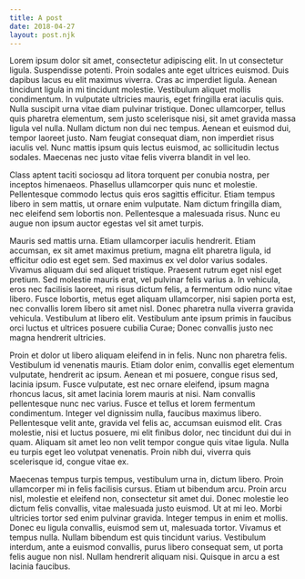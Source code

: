 ```yaml
---
title: A post
date: 2018-04-27
layout: post.njk
---
```


Lorem ipsum dolor sit amet, consectetur adipiscing elit. In ut consectetur ligula. Suspendisse potenti. Proin sodales ante eget ultrices euismod. Duis dapibus lacus eu elit maximus viverra. Cras ac imperdiet ligula. Aenean tincidunt ligula in mi tincidunt molestie. Vestibulum aliquet mollis condimentum. In vulputate ultricies mauris, eget fringilla erat iaculis quis. Nulla suscipit urna vitae diam pulvinar tristique. Donec ullamcorper, tellus quis pharetra elementum, sem justo scelerisque nisi, sit amet gravida massa ligula vel nulla. Nullam dictum non dui nec tempus. Aenean et euismod dui, tempor laoreet justo. Nam feugiat consequat diam, non imperdiet risus iaculis vel. Nunc mattis ipsum quis lectus euismod, ac sollicitudin lectus sodales. Maecenas nec justo vitae felis viverra blandit in vel leo.

Class aptent taciti sociosqu ad litora torquent per conubia nostra, per inceptos himenaeos. Phasellus ullamcorper quis nunc et molestie. Pellentesque commodo lectus quis eros sagittis efficitur. Etiam tempus libero in sem mattis, ut ornare enim vulputate. Nam dictum fringilla diam, nec eleifend sem lobortis non. Pellentesque a malesuada risus. Nunc eu augue non ipsum auctor egestas vel sit amet turpis.

Mauris sed mattis urna. Etiam ullamcorper iaculis hendrerit. Etiam accumsan, ex sit amet maximus pretium, magna elit pharetra ligula, id efficitur odio est eget sem. Sed maximus ex vel dolor varius sodales. Vivamus aliquam dui sed aliquet tristique. Praesent rutrum eget nisl eget pretium. Sed molestie mauris erat, vel pulvinar felis varius a. In vehicula, eros nec facilisis laoreet, mi risus dictum felis, a fermentum odio nunc vitae libero. Fusce lobortis, metus eget aliquam ullamcorper, nisi sapien porta est, nec convallis lorem libero sit amet nisl. Donec pharetra nulla viverra gravida vehicula. Vestibulum at libero elit. Vestibulum ante ipsum primis in faucibus orci luctus et ultrices posuere cubilia Curae; Donec convallis justo nec magna hendrerit ultricies.

Proin et dolor ut libero aliquam eleifend in in felis. Nunc non pharetra felis. Vestibulum id venenatis mauris. Etiam dolor enim, convallis eget elementum vulputate, hendrerit ac ipsum. Aenean et mi posuere, congue risus sed, lacinia ipsum. Fusce vulputate, est nec ornare eleifend, ipsum magna rhoncus lacus, sit amet lacinia lorem mauris at nisi. Nam convallis pellentesque nunc nec varius. Fusce et tellus et lorem fermentum condimentum. Integer vel dignissim nulla, faucibus maximus libero. Pellentesque velit ante, gravida vel felis ac, accumsan euismod elit. Cras molestie, nisi et luctus posuere, mi elit finibus dolor, nec tincidunt dui dui in quam. Aliquam sit amet leo non velit tempor congue quis vitae ligula. Nulla eu turpis eget leo volutpat venenatis. Proin nibh dui, viverra quis scelerisque id, congue vitae ex.

Maecenas tempus turpis tempus, vestibulum urna in, dictum libero. Proin ullamcorper mi in felis facilisis cursus. Etiam ut bibendum arcu. Proin arcu nisl, molestie et eleifend non, consectetur sit amet dui. Donec molestie leo dictum felis convallis, vitae malesuada justo euismod. Ut at mi leo. Morbi ultricies tortor sed enim pulvinar gravida. Integer tempus in enim et mollis. Donec eu ligula convallis, euismod sem ut, malesuada tortor. Vivamus et tempus nulla. Nullam bibendum est quis tincidunt varius. Vestibulum interdum, ante a euismod convallis, purus libero consequat sem, ut porta felis augue non nisl. Nullam hendrerit aliquam nisi. Quisque in arcu a est lacinia faucibus.